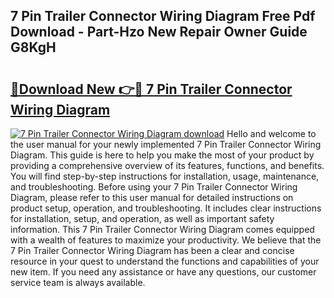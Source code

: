 ## 7 Pin Trailer Connector Wiring Diagram Free Pdf Download - Part-Hzo New Repair Owner Guide G8KgH

# <h2><a href="http://dfsfvb.blite.top/?on=7+Pin+Trailer+Connector+Wiring+Diagram">🔗Download New 👉🔴 7 Pin Trailer Connector Wiring Diagram</a></h2>

[![7 Pin Trailer Connector Wiring Diagram download](https://i.imgur.com/lujVjoI.png)](http://dfsfvb.blite.top/?on=7+Pin+Trailer+Connector+Wiring+Diagram)
Hello and welcome to the user manual for your newly implemented 7 Pin Trailer Connector Wiring Diagram. This guide is here to help you make the most of your product by providing a comprehensive overview of its features, functions, and benefits. You will find step-by-step instructions for installation, usage, maintenance, and troubleshooting. Before using your 7 Pin Trailer Connector Wiring Diagram, please refer to this user manual for detailed instructions on product setup, operation, and troubleshooting. It includes clear instructions for installation, setup, and operation, as well as important safety information. This 7 Pin Trailer Connector Wiring Diagram comes equipped with a wealth of features to maximize your productivity. We believe that the 7 Pin Trailer Connector Wiring Diagram has been a clear and concise resource in your quest to understand the functions and capabilities of your new item. If you need any assistance or have any questions, our customer service team is always available.
